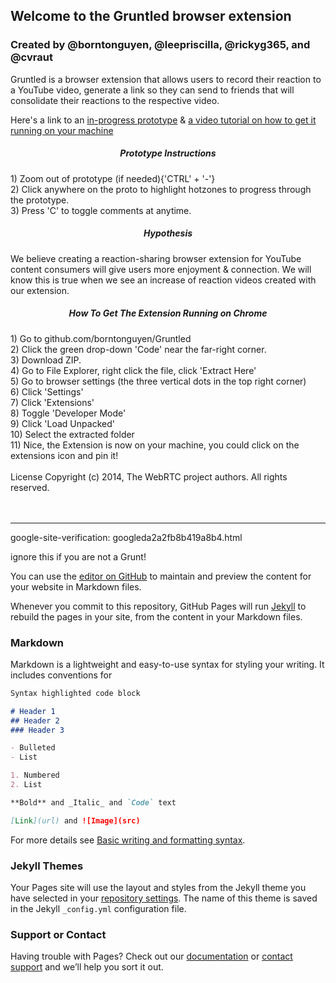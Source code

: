 ## Welcome to the Gruntled browser extension
### Created by @borntonguyen, @leepriscilla, @rickyg365, and @cvraut


Gruntled is a browser extension that allows users to record their reaction to a YouTube video, generate a link so they can send to friends that will consolidate their reactions to the respective video.


Here's a link to an [in-progress prototype](https://invis.io/6812JG27S2X3#/465300953_Base)
& [a video tutorial on how to get it running on your machine](https://streamable.com/1552os)

<h5 align="center">  Prototype Instructions </h5>
1) Zoom out of prototype (if needed){'CTRL' + '-'} <br>
2) Click anywhere on the proto to highlight hotzones to progress through the prototype. <br>
3) Press 'C' to toggle comments at anytime.


<h5 align="center">  Hypothesis </h5>

We believe creating a reaction-sharing browser extension for YouTube content consumers will give users more enjoyment & connection.
We will know this is true when we see an increase of reaction videos created with our extension.


<h5 align="center"> How To Get The Extension Running on Chrome </h5>  
1) Go to github.com/borntonguyen/Gruntled <br>
2) Click the green drop-down 'Code' near the far-right corner. <br>
3) Download ZIP. <br>
4) Go to File Explorer, right click the file, click 'Extract Here' <br>
5) Go to browser settings (the three vertical dots in the top right corner) <br>
6) Click 'Settings' <br> 
7) Click 'Extensions' <br>
8) Toggle 'Developer Mode' <br>
9) Click 'Load Unpacked' <br>
10) Select the extracted folder <br>
11) Nice, the Extension is now on your machine, you could click on the extensions icon and pin it! 

<br>
<br>
License 
Copyright (c) 2014, The WebRTC project authors. All rights reserved.









<br>
<br>
<br>






---

google-site-verification: googleda2a2fb8b419a8b4.html

ignore this if you are not a Grunt!

You can use the [editor on GitHub](https://github.com/borntonguyen/Gruntled/edit/gh-pages/index.md) to maintain and preview the content for your website in Markdown files.

Whenever you commit to this repository, GitHub Pages will run [Jekyll](https://jekyllrb.com/) to rebuild the pages in your site, from the content in your Markdown files.

### Markdown

Markdown is a lightweight and easy-to-use syntax for styling your writing. It includes conventions for

```markdown
Syntax highlighted code block

# Header 1
## Header 2
### Header 3

- Bulleted
- List

1. Numbered
2. List

**Bold** and _Italic_ and `Code` text

[Link](url) and ![Image](src)
```

For more details see [Basic writing and formatting syntax](https://docs.github.com/en/github/writing-on-github/getting-started-with-writing-and-formatting-on-github/basic-writing-and-formatting-syntax).

### Jekyll Themes

Your Pages site will use the layout and styles from the Jekyll theme you have selected in your [repository settings](https://github.com/borntonguyen/Gruntled/settings/pages). The name of this theme is saved in the Jekyll `_config.yml` configuration file.

### Support or Contact

Having trouble with Pages? Check out our [documentation](https://docs.github.com/categories/github-pages-basics/) or [contact support](https://support.github.com/contact) and we’ll help you sort it out.
